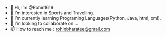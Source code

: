 - 👋 Hi, I’m @Rohin1619
- 👀 I’m interested in Sports and Travelling.
- 🌱 I’m currently learning Programing Languages(Python, Java, html, xml).
- 💞️ I’m looking to collaborate on ...
- 📫 How to reach me : rohinbharatee@gmail.com

<!---
Rohin1619/Rohin1619 is a ✨ special ✨ repository because its `README.md` (this file) appears on your GitHub profile.
You can click the Preview link to take a look at your changes.
--->
